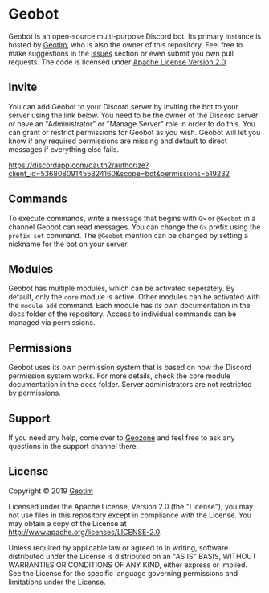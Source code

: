 # Geobot

Geobot is an open-source multi-purpose Discord bot.
Its primary instance is hosted by [Geotim](https://github.com/geotim90), who is also the owner of this repository.
Feel free to make suggestions in the [Issues](https://github.com/geotim90/geobot/issues) section or even submit you own pull requests.
The code is licensed under [Apache License Version 2.0](#license).

## Invite

You can add Geobot to your Discord server by inviting the bot to your server using the link below.
You need to be the owner of the Discord server or have an "Administrator" or "Manage Server" role in order to do this.
You can grant or restrict permissions for Geobot as you wish.
Geobot will let you know if any required permissions are missing and default to direct messages if everything else fails.

https://discordapp.com/oauth2/authorize?client_id=536808091455324160&scope=bot&permissions=519232

## Commands

To execute commands, write a message that begins with `G>` or `@Geobot` in a channel Geobot can read messages.
You can change the `G>` prefix using the `prefix set` command.
The `@Geobot` mention can be changed by setting a nickname for the bot on your server.

## Modules

Geobot has multiple modules, which can be activated seperately.
By default, only the `core` module is active.
Other modules can be activated with the `module add` command.
Each module has its own documentation in the docs folder of the repository.
Access to individual commands can be managed via permissions.

## Permissions

Geobot uses its own permission system that is based on how the Discord permission system works.
For more details, check the core module documentation in the docs folder.
Server administrators are not restricted by permissions.

## Support

If you need any help, come over to [Geozone](https://discord.gg/jKVZFhD) and feel free to ask any questions in the support channel there.

## License

Copyright &copy; 2019 [Geotim](https://github.com/geotim90)

Licensed under the Apache License, Version 2.0 (the "License"); you may not use files in this repository except in
compliance with the License. You may obtain a copy of the License at http://www.apache.org/licenses/LICENSE-2.0.

Unless required by applicable law or agreed to in writing, software distributed under the License is distributed on an
"AS IS" BASIS, WITHOUT WARRANTIES OR CONDITIONS OF ANY KIND, either express or implied. See the License for the
specific language governing permissions and limitations under the License.
